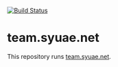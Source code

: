 [![Build Status](https://travis-ci.org/hwasub/web-syuae.svg?branch=master)](https://travis-ci.org/hwasub/web-syuae)

# team.syuae.net
This repository runs [team.syuae.net](http://team.syuae.net).